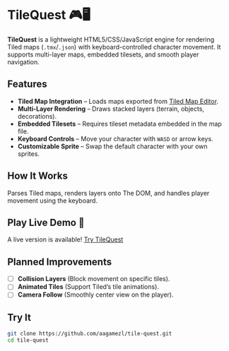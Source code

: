 # TileQuest 🎮🖥️

**TileQuest** is a lightweight HTML5/CSS/JavaScript engine for rendering Tiled maps (`.tmx`/`.json`) with keyboard-controlled character movement. It supports multi-layer maps, embedded tilesets, and smooth player navigation.

## Features

* **Tiled Map Integration** – Loads maps exported from [Tiled Map Editor](https://www.mapeditor.org/).
* **Multi-Layer Rendering** – Draws stacked layers (terrain, objects, decorations).
* **Embedded Tilesets** – Requires tileset metadata embedded in the map file.
* **Keyboard Controls** – Move your character with `WASD` or arrow keys.
* **Customizable Sprite** – Swap the default character with your own sprites.

## How It Works

Parses Tiled maps, renders layers onto The DOM, and handles player movement using the keyboard.

## Play Live Demo 🚀
A live version is available! [Try TileQuest](https://aagamezl.github.io/tile-quest/)

## Planned Improvements

- [ ] **Collision Layers** (Block movement on specific tiles).
- [ ] **Animated Tiles** (Support Tiled’s tile animations).
- [ ] **Camera Follow** (Smoothly center view on the player).

## Try It

```sh
git clone https://github.com/aagamezl/tile-quest.git
cd tile-quest
```
